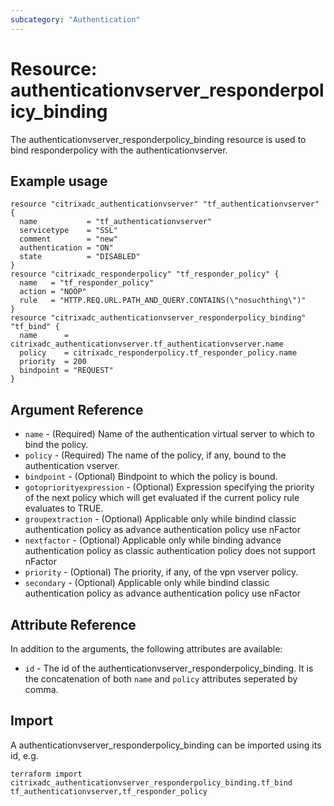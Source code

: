 ```yaml
---
subcategory: "Authentication"
---
```


# Resource: authenticationvserver_responderpolicy_binding

The authenticationvserver_responderpolicy_binding resource is used to bind responderpolicy with the authenticationvserver.


## Example usage

```hcl
resource "citrixadc_authenticationvserver" "tf_authenticationvserver" {
  name           = "tf_authenticationvserver"
  servicetype    = "SSL"
  comment        = "new"
  authentication = "ON"
  state          = "DISABLED"
}
resource "citrixadc_responderpolicy" "tf_responder_policy" {
  name   = "tf_responder_policy"
  action = "NOOP"
  rule   = "HTTP.REQ.URL.PATH_AND_QUERY.CONTAINS(\"nosuchthing\")"
}
resource "citrixadc_authenticationvserver_responderpolicy_binding" "tf_bind" {
  name      = citrixadc_authenticationvserver.tf_authenticationvserver.name
  policy    = citrixadc_responderpolicy.tf_responder_policy.name
  priority  = 200
  bindpoint = "REQUEST"
}
```


## Argument Reference

* `name` - (Required) Name of the authentication virtual server to which to bind the policy.
* `policy` - (Required) The name of the policy, if any, bound to the authentication vserver.
* `bindpoint` - (Optional) Bindpoint to which the policy is bound.
* `gotopriorityexpression` - (Optional) Expression specifying the priority of the next policy which will get evaluated if the current policy rule evaluates to TRUE.
* `groupextraction` - (Optional) Applicable only while bindind classic authentication policy as advance authentication policy use nFactor
* `nextfactor` - (Optional) Applicable only while binding advance authentication policy as classic authentication policy does not support nFactor
* `priority` - (Optional) The priority, if any, of the vpn vserver policy.
* `secondary` - (Optional) Applicable only while bindind classic authentication policy as advance authentication policy use nFactor


## Attribute Reference

In addition to the arguments, the following attributes are available:

* `id` - The id of the authenticationvserver_responderpolicy_binding. It is the concatenation of both `name` and `policy` attributes seperated by comma.


## Import

A authenticationvserver_responderpolicy_binding can be imported using its id, e.g.

```shell
terraform import citrixadc_authenticationvserver_responderpolicy_binding.tf_bind tf_authenticationvserver,tf_responder_policy
```
